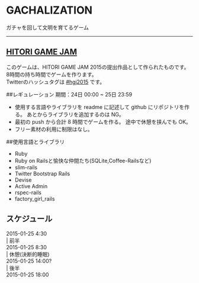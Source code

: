 # GACHALIZATION
ガチャを回して文明を育てるゲーム  

---
## [HITORI GAME JAM](https://twitter.com/aoitaku/status/558621958732910593) 
このゲームは、HITORI GAME JAM 2015の提出作品として作られたものです。  
8時間の持ち時間でゲームを作ります。  
Twitterのハッシュタグは [#hgj2015](https://twitter.com/search?q=%23hgj2015&src=typd) です。

##レギュレーション
期間：24日 00:00 ~ 25日 23:59

- 使用する言語やライブラリを readme に記述して github にリポジトリを作る。 あとからライブラリを追加するのは NG。
- 最初の push から合計 8 時間でゲームを作る。 途中で休憩を挟んでも OK。
- フリー素材の利用に制限はなし。

##使用言語とライブラリ

- Ruby
- Ruby on Railsと愉快な仲間たち(SQLite,Coffee-Railsなど)
- slim-rails
- Twitter Bootstrap Rails
- Devise
- Active Admin
- rspec-rails
- factory\_girl\_rails

## スケジュール

2015-01-25 4:30  
| 前半  
2015-01-25 8:30  
| 休憩(決断的睡眠)  
2015-01-25 14:00?  
| 後半  
2015-01-25 18:00